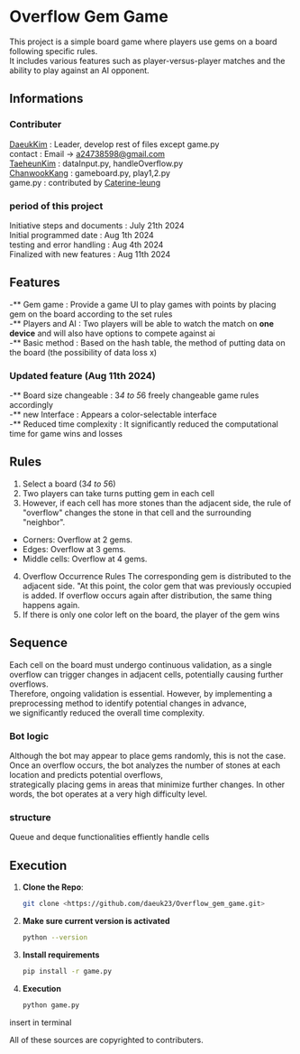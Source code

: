 # Overflow Gem Game
This project is a simple board game where players use gems on a board following specific rules.  
It includes various features such as player-versus-player matches and the ability to play against an AI opponent.  

## Informations  
### Contributer  

[DaeukKim](https://www.linkedin.com/in/daeuk-kim-68628231b/)  : Leader, develop rest of files except game.py  
contact : Email -> a24738598@gmail.com  
[TaeheunKim](https://www.linkedin.com/in/tae-heun-kay-kim-a21021273/)  : dataInput.py, handleOverflow.py  
[ChanwookKang](https://github.com/senecaChanwook) : gameboard.py, play1,2.py  
game.py : contributed by [Caterine-leung](https://www.linkedin.com/in/catherine-leung-4578aa11/?originalSubdomain=ca)  

### period of this project  
Initiative steps and documents : July 21th 2024  
Initial programmed date : Aug 1th 2024  
testing and error handling : Aug 4th 2024  
Finalized with new features : Aug 11th 2024  

## Features  
-** Gem game : Provide a game UI to play games with points by placing gem on the board according to the set rules  
-** Players and AI : Two players will be able to watch the match on **one device** and will also have options to compete against ai  
-** Basic method : Based on the hash table, the method of putting data on the board (the possibility of data loss x)

### Updated feature (Aug 11th 2024)  
-** Board size changeable : 3*4 to 5*6 freely changeable game rules accordingly  
-** new Interface : Appears a color-selectable interface  
-** Reduced time complexity : It significantly reduced the computational time for game wins and losses  

## Rules  
1. Select a board (3*4 to 5*6)  
2. Two players can take turns putting gem in each cell  
3. However, if each cell has more stones than the adjacent side, the rule of "overflow" changes the stone in that cell and the surrounding "neighbor".
- Corners: Overflow at 2 gems.
- Edges: Overflow at 3 gems.
- Middle cells: Overflow at 4 gems.
4. Overflow Occurrence Rules
The corresponding gem is distributed to the adjacent side. "At this point, the color gem that was previously occupied is added. If overflow occurs again after distribution, the same thing happens again.  
5. If there is only one color left on the board, the player of the gem wins  

## Sequence  
Each cell on the board must undergo continuous validation, as a single overflow can trigger changes in adjacent cells, potentially causing further overflows.  
Therefore, ongoing validation is essential. However, by implementing a preprocessing method to identify potential changes in advance,   
we significantly reduced the overall time complexity.  

### Bot logic  
Although the bot may appear to place gems randomly, this is not the case.  
Once an overflow occurs, the bot analyzes the number of stones at each location and predicts potential overflows,  
strategically placing gems in areas that minimize further changes. In other words, the bot operates at a very high difficulty level.  

### structure 
Queue and deque functionalities effiently handle cells

## Execution  

1. **Clone the Repo**:
   ```bash
   git clone <https://github.com/daeuk23/Overflow_gem_game.git>
   ```  

2. **Make sure current version is activated**
   ```bash
   python --version
   ```   

3. **Install requirements**
   ```bash
   pip install -r game.py
   ```  

4. **Execution**
   ```bash
   python game.py
   ```  
insert in terminal  

All of these sources are copyrighted to contributers.
